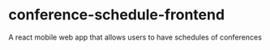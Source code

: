 # conference-schedule-frontend
A react mobile web app that allows users to have schedules of conferences
